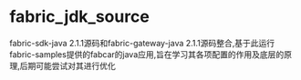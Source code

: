 # fabric_jdk_source
fabric-sdk-java 2.1.1源码和fabric-gateway-java 2.1.1源码整合,基于此运行fabric-samples提供的fabcar的java应用,旨在学习其各项配置的作用及底层的原理,后期可能尝试对其进行优化
